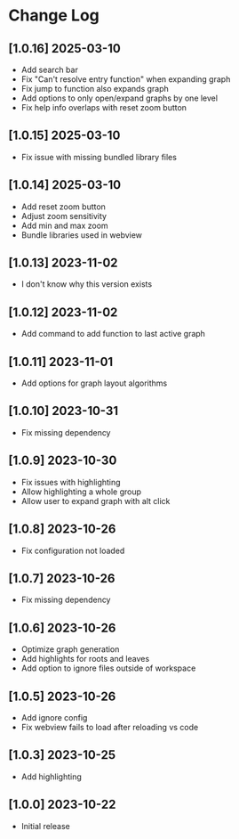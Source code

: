 
# Change Log

## [1.0.16] 2025-03-10

- Add search bar
- Fix "Can't resolve entry function" when expanding graph
- Fix jump to function also expands graph
- Add options to only open/expand graphs by one level
- Fix help info overlaps with reset zoom button

## [1.0.15] 2025-03-10

- Fix issue with missing bundled library files

## [1.0.14] 2025-03-10

- Add reset zoom button
- Adjust zoom sensitivity
- Add min and max zoom
- Bundle libraries used in webview

## [1.0.13] 2023-11-02

- I don't know why this version exists

## [1.0.12] 2023-11-02

- Add command to add function to last active graph

## [1.0.11] 2023-11-01

- Add options for graph layout algorithms

## [1.0.10] 2023-10-31

- Fix missing dependency

## [1.0.9] 2023-10-30

- Fix issues with highlighting
- Allow highlighting a whole group
- Allow user to expand graph with alt click

## [1.0.8] 2023-10-26

- Fix configuration not loaded

## [1.0.7] 2023-10-26

- Fix missing dependency

## [1.0.6] 2023-10-26

- Optimize graph generation
- Add highlights for roots and leaves
- Add option to ignore files outside of workspace

## [1.0.5] 2023-10-26

- Add ignore config
- Fix webview fails to load after reloading vs code

## [1.0.3] 2023-10-25

- Add highlighting

## [1.0.0] 2023-10-22

- Initial release
